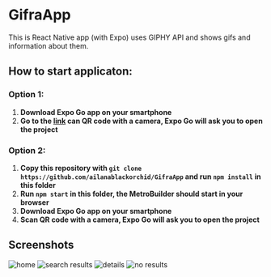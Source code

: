# GifraApp

This is React Native app (with Expo) uses GIPHY API and shows gifs and information about them.

## How to start applicaton:

### Option 1:

1. **Download Expo Go app on your smartphone**
2. **Go to the [link](exp://exp.host/@ailana.askar/GifraApp) can QR code with a camera, Expo Go will ask you to open the project**

### Option 2:

1. **Copy this repository with `git clone https://github.com/ailanablackorchid/GifraApp` and run `npm install` in this folder**
2. **Run `npm start` in this folder, the MetroBuilder should start in your browser**
3. **Download Expo Go app on your smartphone**
4. **Scan QR code with a camera, Expo Go will ask you to open the project**



## Screenshots

![home](https://user-images.githubusercontent.com/26870948/134409251-f6934d2e-ba52-4f01-a51c-95a80594a1c8.jpg)
![search results](https://user-images.githubusercontent.com/26870948/134409425-eab47f3d-bce9-481d-9f48-f8fb248fb757.jpg)
![details](https://user-images.githubusercontent.com/26870948/134409400-bb3b734f-533c-4561-9722-5b01886235c6.jpg)
![no results](https://user-images.githubusercontent.com/26870948/134409365-ee02d9a0-8670-42ae-92e7-eba941960a79.jpg)

